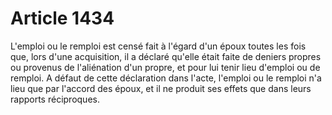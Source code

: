 # Article 1434

L'emploi ou le remploi est censé fait à l'égard d'un époux toutes les fois que, lors d'une acquisition, il a déclaré qu'elle était faite de deniers propres ou provenus de l'aliénation d'un propre, et pour lui tenir lieu d'emploi ou de remploi. A défaut de cette déclaration dans l'acte, l'emploi ou le remploi n'a lieu que par l'accord des époux, et il ne produit ses effets que dans leurs rapports réciproques.

